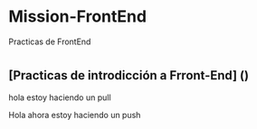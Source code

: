 # Mission-FrontEnd
Practicas de FrontEnd
#
## [Practicas de introdicción a Frront-End] ()
hola estoy haciendo un pull

Hola ahora estoy haciendo un push
